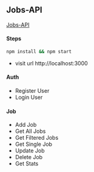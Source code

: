 ## Jobs-API

[Jobs-API](https://jobs-api-z586.onrender.com)

#### Steps

```sh
npm install && npm start
```

- visit url http://localhost:3000

#### Auth

- Register User
- Login User

#### Job

- Add Job
- Get All Jobs
- Get Filtered Jobs
- Get Single Job
- Update Job
- Delete Job
- Get Stats
